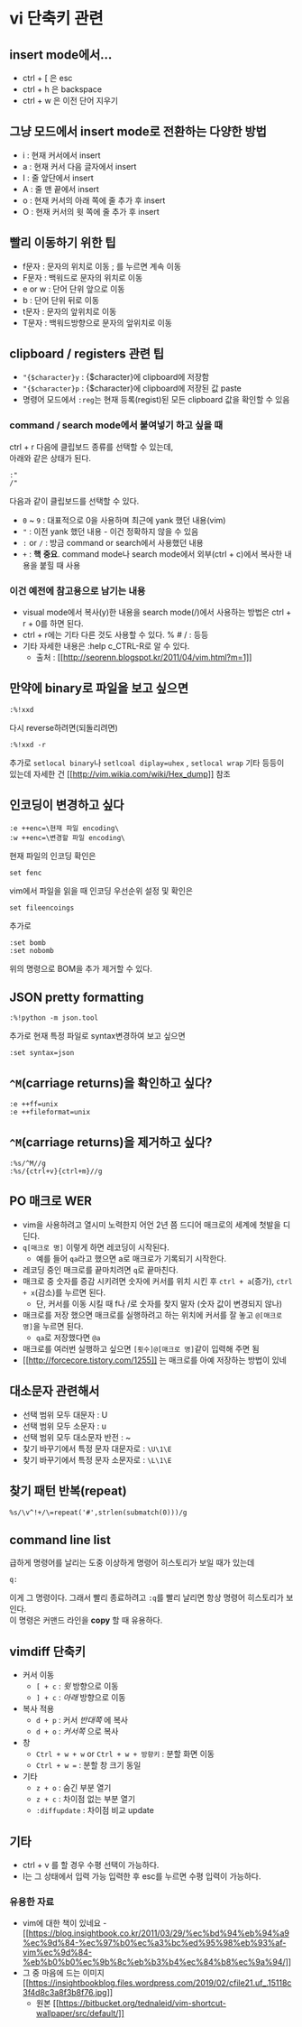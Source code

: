 ---
---
# vi 단축키 관련

## insert mode에서...

- ctrl + [ 은 esc
- ctrl + h 은 backspace
- ctrl + w 은 이전 단어 지우기

## 그냥 모드에서 insert mode로 전환하는 다양한 방법

- i : 현재 커서에서 insert
- a : 현재 커서 다음 글자에서 insert
- I : 줄 앞단에서 insert
- A : 줄 맨 끝에서 insert
- o : 현재 커서의 아래 쪽에 줄 추가 후 insert
- O : 현재 커서의 윗 쪽에 줄 추가 후 insert

## 빨리 이동하기 위한 팁

- f문자 : 문자의 위치로 이동 ; 를 누르면 계속 이동
- F문자 : 백워드로 문자의 위치로 이동
- e or w : 단어 단위 앞으로 이동
- b : 단어 단위 뒤로 이동
- t문자 : 문자의 앞위치로 이동
- T문자 : 백워드방향으로 문자의 앞위치로 이동

## clipboard / registers 관련 팁

- `"{$character}y` : {$character}에 clipboard에 저장함
- `"{$character}p` : {$character}에 clipboard에 저장된 값 paste
- 명령어 모드에서 `:reg`는 현재 등록(regist)된 모든 clipboard 값을 확인할 수 있음

### command / search mode에서 붙여넣기 하고 싶을 때

ctrl + r 다음에 클립보드 종류를 선택할 수 있는데,   
아래와 같은 상태가 된다.

```vim
:"
/"
```

다음과 같이 클립보드를 선택할 수 있다.

- `0` ~ `9` : 대표적으로 0을 사용하며 최근에 yank 했던 내용(vim)
- `"` : 이전 yank 했던 내용 - 이건 정확하지 않을 수 있음
- `:` or `/` : 방금 command or search에서 사용했던 내용
- `+` : **핵** **중요**. command mode나 search mode에서 외부(ctrl + c)에서 복사한 내용을 붙힐 때 사용

### 이건 예전에 참고용으로 남기는 내용
- visual mode에서 복사(y)한 내용을 search mode(/)에서 사용하는 방법은 ctrl + r + 0를 하면 된다.
- ctrl + r에는 기타 다른 것도 사용할 수 있다. % # / : 등등
- 기타 자세한 내용은 :help c_CTRL-R로 알 수 있다.
  + 출처 : [[http://seorenn.blogspot.kr/2011/04/vim.html?m=1]]

## 만약에 binary로 파일을 보고 싶으면

```vim
:%!xxd
```

다시 reverse하려면(되돌리려면)

```vim
:%!xxd -r
```

추가로 `setlocal binary`나 `setlcoal diplay=uhex` , `setlocal wrap` 기타 등등이 있는데 자세한 건 [[http://vim.wikia.com/wiki/Hex_dump]] 참조

## 인코딩이 변경하고 싶다

```vim
:e ++enc=\현재 파일 encoding\
:w ++enc=\변경할 파일 encoding\
```

현재 파일의 인코딩 확인은

```vim
set fenc
```

vim에서 파일을 읽을 때 인코딩 우선순위 설정 및 확인은

```vim
set fileencoings
```

추가로

```vim
:set bomb
:set nobomb
```

위의 명령으로 BOM을 추가 제거할 수 있다.

## JSON pretty formatting

```vim
:%!python -m json.tool
```

추가로 현재 특정 파일로 syntax변경하여 보고 싶으면

```vim
:set syntax=json
```

## `^M`(carriage returns)을 확인하고 싶다?

```vim
:e ++ff=unix
:e ++fileformat=unix
```

## `^M`(carriage returns)을 제거하고 싶다?

```vim
:%s/^M//g
:%s/{ctrl+v}{ctrl+m}//g
```


## PO **매크로** WER

- vim을 사용하려고 열시미 노력한지 어언 2년 쯤 드디어 매크로의 세계에 첫발을 디딘다.
- `q[매크로 명]` 이렇게 하면 레코딩이 시작된다.
  + 예를 들어 `qa`라고 했으면 a로 매크로가 기록되기 시작한다.
- 레코딩 중인 매크로를 끝마치려면 `q`로 끝마친다.
- 매크로 중 숫자를 증감 시키려면 숫자에 커서를 위치 시킨 후 `ctrl + a`(증가), `ctrl + x`(감소)를 누르면 된다.
  + 단, 커서를 이동 시킬 때 f나 /로 숫자를 찾지 말자 (숫자 값이 변경되지 않나)
- 매크로를 저장 했으면 매크로를 실행하려고 하는 위치에 커서를 잘 놓고 `@[매크로 명]`을 누르면 된다.
  + `qa`로 저장했다면 `@a`
- 매크로를 여러번 실행하고 싶으면 `[횟수]@[매크로 명]`같이 입력해 주면 됨
- [[http://forcecore.tistory.com/1255]] 는 매크로를 아예 저장하는 방법이 있네

## 대소문자 관련해서

- 선택 범위 모두 대문자 : U
- 선택 범위 모두 소문자 : u
- 선택 범위 모두 대소문자 반전 : ~
- 찾기 바꾸기에서 특정 문자 대문자로 : `\U\1\E`
- 찾기 바꾸기에서 특정 문자 소문자로 : `\L\1\E`

## 찾기 패턴 반복(repeat)

```vim
%s/\v^!+/\=repeat('#',strlen(submatch(0)))/g
```

## command line list

급하게 명령어를 날리는 도중 이상하게 명령어 히스토리가 보일 때가 있는데

```vim
q:
```

이게 그 명령이다. 그래서 빨리 종료하려고 `:q`를 빨리 날리면 항상 명령어 히스토리가 보인다.   
이 명령은 커맨드 라인을 **copy** 할 때 유용하다.

## vimdiff 단축키

- 커서 이동
  + `[ + c` : *윗* 방향으로 이동
  + `] + c` : *아래* 방향으로 이동
- 복사 적용
  + `d + p` : 커서 *반대쪽* 에 복사
  + `d + o` : *커서쪽* 으로 복사
- 창
  + `Ctrl + w + w` or `Ctrl + w + 방향키` : 분할 화면 이동
  + `Ctrl + w =` : 분할 창 크기 동일
- 기타
  + `z + o` : 숨긴 부분 열기
  + `z + c` : 차이점 없는 부분 열기
  + `:diffupdate` : 차이점 비교 update

## 기타

- ctrl + v 를 할 경우 수평 선택이 가능하다.
- I는 그 상태에서 입력 가능 입력한 후 esc를 누르면 수평 입력이 가능하다.

### 유용한 자료

- vim에 대한 책이 있네요 - [[https://blog.insightbook.co.kr/2011/03/29/%ec%bd%94%eb%94%a9%ec%9d%84-%ec%97%b0%ec%a3%bc%ed%95%98%eb%93%af-vim%ec%9d%84-%eb%b0%b0%ec%9b%8c%eb%b3%b4%ec%84%b8%ec%9a%94/]]
- 그 중 마음에 드는 이미지 [[https://insightbookblog.files.wordpress.com/2019/02/cfile21.uf_.15118c3f4d8c3a8f3b8f76.jpg]]
  + 원본 [[https://bitbucket.org/tednaleid/vim-shortcut-wallpaper/src/default/]]
